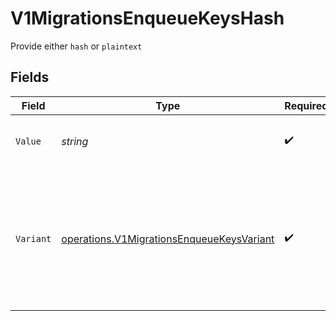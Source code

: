 # V1MigrationsEnqueueKeysHash

Provide either `hash` or `plaintext`


## Fields

| Field                                                                                                  | Type                                                                                                   | Required                                                                                               | Description                                                                                            |
| ------------------------------------------------------------------------------------------------------ | ------------------------------------------------------------------------------------------------------ | ------------------------------------------------------------------------------------------------------ | ------------------------------------------------------------------------------------------------------ |
| `Value`                                                                                                | *string*                                                                                               | :heavy_check_mark:                                                                                     | The hashed and encoded key                                                                             |
| `Variant`                                                                                              | [operations.V1MigrationsEnqueueKeysVariant](../../models/operations/v1migrationsenqueuekeysvariant.md) | :heavy_check_mark:                                                                                     | The algorithm for hashing and encoding, currently only sha256 and base64 are supported                 |